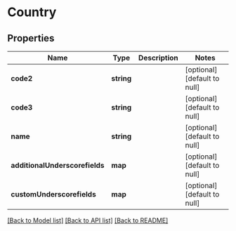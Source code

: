 # Country

## Properties
Name | Type | Description | Notes
------------ | ------------- | ------------- | -------------
**code2** | **string** |  | [optional] [default to null]
**code3** | **string** |  | [optional] [default to null]
**name** | **string** |  | [optional] [default to null]
**additionalUnderscorefields** | **map** |  | [optional] [default to null]
**customUnderscorefields** | **map** |  | [optional] [default to null]

[[Back to Model list]](../README.md#documentation-for-models) [[Back to API list]](../README.md#documentation-for-api-endpoints) [[Back to README]](../README.md)


